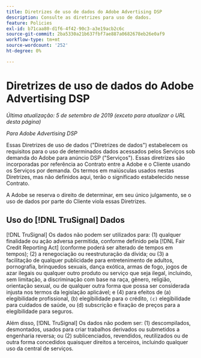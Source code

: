 ```yaml
---
title: Diretrizes de uso de dados do Adobe Advertising DSP
description: Consulte as diretrizes para uso de dados.
feature: Policies
exl-id: b71caa80-d1f6-4f42-90c3-a3e19acb2c6c
source-git-commit: 2ba5330a21b637fbf7ae887a0682678eb26e0af9
workflow-type: tm+mt
source-wordcount: '252'
ht-degree: 0%

---
```


# Diretrizes de uso de dados do Adobe Advertising DSP

*Última atualização: 5 de setembro de 2019 (exceto para atualizar o URL desta página)*

*Para Adobe Advertising DSP*

Essas Diretrizes de uso de dados (&quot;Diretrizes de dados&quot;) estabelecem os requisitos para o uso de determinados dados acessados pelos Serviços sob demanda do Adobe para anúncio DSP (&quot;Serviços&quot;). Essas diretrizes são incorporadas por referência ao Contrato entre a Adobe e o Cliente usando os Serviços por demanda. Os termos em maiúsculas usados nestas Diretrizes, mas não definidos aqui, terão o significado estabelecido nesse Contrato.

A Adobe se reserva o direito de determinar, em seu único julgamento, se o uso de dados por parte do Cliente viola essas Diretrizes.

## Uso do [!DNL TruSignal] Dados

[!DNL TruSignal] Os dados não podem ser utilizados para: (1) qualquer finalidade ou ação adversa permitida, conforme definido pela [!DNL Fair Credit Reporting Act] (conforme poderá ser alterado de tempos em tempos); (2) a renegociação ou reestruturação da dívida; ou (3) a facilitação de qualquer publicidade para entretenimento de adultos, pornografia, brinquedos sexuais, dança exótica, armas de fogo, jogos de azar ilegais ou qualquer outro produto ou serviço que seja ilegal, incluindo, sem limitação, a discriminação com base na raça, gênero, religião, orientação sexual, ou de qualquer outra forma que possa ser considerada injusta nos termos da legislação aplicável; e (4) para efeitos de (a) elegibilidade profissional, (b) elegibilidade para o crédito, `(c)` elegibilidade para cuidados de saúde, ou (d) subscrição e fixação de preços para a elegibilidade para seguros.<!-- I used backticks in the previous sentence to prevent ( c ) from displaying as a copyright symbol. I think the OS does that. Using HTML code for the parentheses doesn't prevent it. -->

Além disso, [!DNL TruSignal] Os dados não podem ser: (1) descompilados, desmontados, usados para criar trabalhos derivados ou submetidos a engenharia reversa; ou (2) sublicenciados, revendidos, reutilizados ou de outra forma concedidos quaisquer direitos a terceiros, incluindo qualquer uso da central de serviços.
